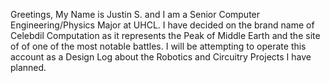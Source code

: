 Greetings,
My Name is Justin S. and I am a Senior Computer Engineering/Physics Major at UHCL.
I have decided on the brand name of Celebdil Computation as it represents the Peak of Middle Earth and the site of of one of the most notable battles.
I will be attempting to operate this account as a Design Log about the Robotics and Circuitry Projects I have planned.
